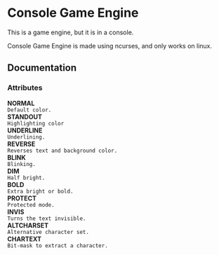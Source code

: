 # Console Game Engine
This is a game engine, but it is in a console.

Console Game Engine is made using ncurses, and only works on linux.

## Documentation
### Attributes
**NORMAL**  
`Default color.`  
**STANDOUT**  
`Highlighting color`  
**UNDERLINE**  
`Underlining.`  
**REVERSE**  
`Reverses text and background color.`  
**BLINK**  
`Blinking.`  
**DIM**  
`Half bright.`  
**BOLD**  
`Extra bright or bold.`  
**PROTECT**  
`Protected mode.`  
**INVIS**  
`Turns the text invisible.`  
**ALTCHARSET**  
`Alternative character set.`  
**CHARTEXT**  
`Bit-mask to extract a character.`  
